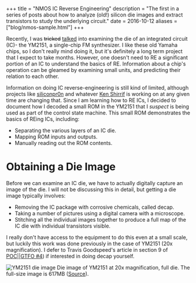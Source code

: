+++
title = "NMOS IC Reverse Engineering"
description = "The first in a series of posts about how to analyze (old!) silicon die images and extract transistors to study the underlying circuit."
date = 2016-10-12
aliases = ["blog/nmos-sample.html"]
+++

Recently, I was <del>tricked</del> <ins>talked</ins> into examining the die of
an integrated circuit (IC)- the YM2151, a single-chip FM synthesizer. I like
these old Yamaha chips, so I don't really mind doing it, but it's definitely
a long term project that I expect to take months. However, one doesn't need to
RE a significant portion of an IC to understand the basics of RE. Information
about a chip's operation can be gleamed by examining small units,
and predicting their relation to each other.

Information on doing IC reverse-engineering is still kind of limited, although projects like
[siliconpr0n](https://siliconpr0n.org) and whatever [Ken Shirrif](http://www.righto.com/2014/10/how-z80s-registers-are-implemented-down.html)
is working on at any given time are changing that. Since I am learning how to RE ICs, I decided to
document how I decoded a small ROM in the YM2151 that I <em>suspect</em> is
being used as part of the control state machine. This small ROM demonstrates
the basics of REing ICs, including:

* Separating the various layers of an IC die.
* Mapping ROM inputs and outputs.
* Manually reading out the ROM contents.

# Obtaining a Die Image

Before we can examine an IC die, we have to actually digitally capture an image
of the die. I will not be discussing this in detail, but getting a die image typically involves:

* Removing the IC package with corrosive chemicals, called decap.
* Taking a number of pictures using a digital camera with a microscope.
* Stitching all the individual images together to produce a full map of the IC die with individual transistors visible.

I really don't have access to the equipment to do this even at a small scale,
but luckily this work was done previously in the case of YM2151 (20x magnification).
I defer to Travis Goodspeed's article in section 9 of [POC||GTFO #4](https://archive.org/details/pocorgtfo04))
if interested in doing decap yourself.

![YM2151 die image](ym2151_die.png)
Die image of YM2151 at 20x magnification, full die. The full-size
image is 617MB ([Source](https://siliconpr0n.org/map/yamaha/ym2151/mz_mit20x)).

<!-- {% figure(alt="YM2151 die image.", url="ym2151_die.png") %}
Die image of YM2151 at 20x magnification, full die. The full-size
image is 617MB {{ (<a href="https://siliconpr0n.org/map/yamaha/ym2151/mz_mit20x/">Source</a>) | safe }} ."))
{% end %} -->


<!-- <figure>
<img alt="{{alt}}" src="/assets/img/nmos/ym2151_die.png">
<figcaption>Die image of YM2151 at 20x magnification, full die. The full-size
image is 617MB (LINK(`https://siliconpr0n.org/map/yamaha/ym2151/mz_mit20x/', `Source')).</figcaption>
</figure> -->


<!-- ![YM2151 die image](static/img/nmos/ym2151_die.png) -->
